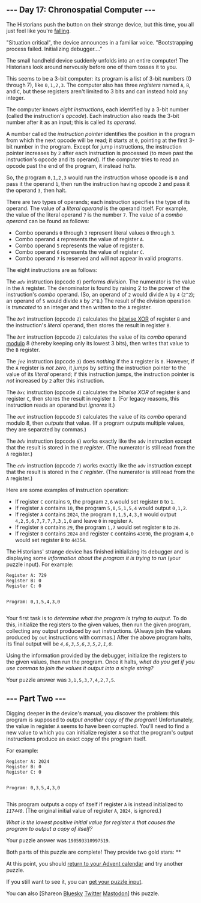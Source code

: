 <main>
<article class="day-desc"><h2>--- Day 17: Chronospatial Computer ---</h2><p>The Historians push the button on their strange device, but this time, you all just feel like you're <a href="/2018/day/6">falling</a>.</p>
<p>"Situation critical", the device announces in a familiar voice. "Bootstrapping process failed. Initializing debugger...."</p>
<p>The small handheld device suddenly unfolds into an entire computer! The Historians look around nervously before one of them tosses it to you.</p>
<p>This seems to be a 3-bit computer: its program is a list of 3-bit numbers (0 through 7), like <code>0,1,2,3</code>. The computer also has three <em>registers</em> named <code>A</code>, <code>B</code>, and <code>C</code>, but these registers aren't limited to 3 bits and can instead hold any integer.</p>
<p>The computer knows <em>eight instructions</em>, each identified by a 3-bit number (called the instruction's <em>opcode</em>). Each instruction also reads the 3-bit number after it as an input; this is called its <em>operand</em>.</p>
<p>A number called the <em>instruction pointer</em> identifies the position in the program from which the next opcode will be read; it starts at <code>0</code>, pointing at the first 3-bit number in the program. Except for jump instructions, the instruction pointer increases by <code>2</code> after each instruction is processed (to move past the instruction's opcode and its operand). If the computer tries to read an opcode past the end of the program, it instead <em>halts</em>.</p>
<p>So, the program <code>0,1,2,3</code> would run the instruction whose opcode is <code>0</code> and pass it the operand <code>1</code>, then run the instruction having opcode <code>2</code> and pass it the operand <code>3</code>, then halt.</p>
<p>There are two types of operands; each instruction specifies the type of its operand. The value of a <em>literal operand</em> is the operand itself. For example, the value of the literal operand <code>7</code> is the number <code>7</code>. The value of a <em>combo operand</em> can be found as follows:</p>
<ul>
<li>Combo operands <code>0</code> through <code>3</code> represent literal values <code>0</code> through <code>3</code>.</li>
<li>Combo operand <code>4</code> represents the value of register <code>A</code>.</li>
<li>Combo operand <code>5</code> represents the value of register <code>B</code>.</li>
<li>Combo operand <code>6</code> represents the value of register <code>C</code>.</li>
<li>Combo operand <code>7</code> is reserved and will not appear in valid programs.</li>
</ul>
<p>The eight instructions are as follows:</p>
<p>The <code><em>adv</em></code> instruction (opcode <code><em>0</em></code>) performs <em>division</em>. The numerator is the value in the <code>A</code> register. The denominator is found by raising 2 to the power of the instruction's <em>combo</em> operand. (So, an operand of <code>2</code> would divide <code>A</code> by <code>4</code> (<code>2^2</code>); an operand of <code>5</code> would divide <code>A</code> by <code>2^B</code>.) The result of the division operation is <em>truncated</em> to an integer and then written to the <code>A</code> register.</p>
<p>The <code><em>bxl</em></code> instruction (opcode <code><em>1</em></code>) calculates the <a href="https://en.wikipedia.org/wiki/Bitwise_operation#XOR" target="_blank">bitwise XOR</a> of register <code>B</code> and the instruction's <em>literal</em> operand, then stores the result in register <code>B</code>.</p>
<p>The <code><em>bst</em></code> instruction (opcode <code><em>2</em></code>) calculates the value of its <em>combo</em> operand <a href="https://en.wikipedia.org/wiki/Modulo" target="_blank">modulo</a> 8 (thereby keeping only its lowest 3 bits), then writes that value to the <code>B</code> register.</p>
<p>The <code><em>jnz</em></code> instruction (opcode <code><em>3</em></code>) does <em>nothing</em> if the <code>A</code> register is <code>0</code>. However, if the <code>A</code> register is <em>not zero</em>, it <span title="The instruction does this using a little trampoline."><em>jumps</em></span> by setting the instruction pointer to the value of its <em>literal</em> operand; if this instruction jumps, the instruction pointer is <em>not</em> increased by <code>2</code> after this instruction.</p>
<p>The <code><em>bxc</em></code> instruction (opcode <code><em>4</em></code>) calculates the <em>bitwise XOR</em> of register <code>B</code> and register <code>C</code>, then stores the result in register <code>B</code>. (For legacy reasons, this instruction reads an operand but <em>ignores</em> it.)</p>
<p>The <code><em>out</em></code> instruction (opcode <code><em>5</em></code>) calculates the value of its <em>combo</em> operand modulo 8, then <em>outputs</em> that value. (If a program outputs multiple values, they are separated by commas.)</p>
<p>The <code><em>bdv</em></code> instruction (opcode <code><em>6</em></code>) works exactly like the <code>adv</code> instruction except that the result is stored in the <em><code>B</code> register</em>. (The numerator is still read from the <code>A</code> register.)</p>
<p>The <code><em>cdv</em></code> instruction (opcode <code><em>7</em></code>) works exactly like the <code>adv</code> instruction except that the result is stored in the <em><code>C</code> register</em>. (The numerator is still read from the <code>A</code> register.)</p>
<p>Here are some examples of instruction operation:</p>
<ul>
<li>If register <code>C</code> contains <code>9</code>, the program <code>2,6</code> would set register <code>B</code> to <code>1</code>.</li>
<li>If register <code>A</code> contains <code>10</code>, the program <code>5,0,5,1,5,4</code> would output <code>0,1,2</code>.</li>
<li>If register <code>A</code> contains <code>2024</code>, the program <code>0,1,5,4,3,0</code> would output <code>4,2,5,6,7,7,7,7,3,1,0</code> and leave <code>0</code> in register <code>A</code>.</li>
<li>If register <code>B</code> contains <code>29</code>, the program <code>1,7</code> would set register <code>B</code> to <code>26</code>.</li>
<li>If register <code>B</code> contains <code>2024</code> and register <code>C</code> contains <code>43690</code>, the program <code>4,0</code> would set register <code>B</code> to <code>44354</code>.</li>
</ul>
<p>The Historians' strange device has finished initializing its debugger and is displaying some <em>information about the program it is trying to run</em> (your puzzle input). For example:</p>
<pre><code>Register A: 729
Register B: 0
Register C: 0

Program: 0,1,5,4,3,0
</code></pre>
<p>Your first task is to <em>determine what the program is trying to output</em>. To do this, initialize the registers to the given values, then run the given program, collecting any output produced by <code>out</code> instructions. (Always join the values produced by <code>out</code> instructions with commas.) After the above program halts, its final output will be <code><em>4,6,3,5,6,3,5,2,1,0</em></code>.</p>
<p>Using the information provided by the debugger, initialize the registers to the given values, then run the program. Once it halts, <em>what do you get if you use commas to join the values it output into a single string?</em></p>
</article>
<p>Your puzzle answer was <code>3,1,5,3,7,4,2,7,5</code>.</p><article class="day-desc"><h2 id="part2">--- Part Two ---</h2><p>Digging deeper in the device's manual, you discover the problem: this program is supposed to <em>output another copy of the program</em>! Unfortunately, the value in register <code>A</code> seems to have been corrupted. You'll need to find a new value to which you can initialize register <code>A</code> so that the program's output instructions produce an exact copy of the program itself.</p>
<p>For example:</p>
<pre><code>Register A: 2024
Register B: 0
Register C: 0

Program: 0,3,5,4,3,0
</code></pre>
<p>This program outputs a copy of itself if register <code>A</code> is instead initialized to <code><em>117440</em></code>. (The original initial value of register <code>A</code>, <code>2024</code>, is ignored.)</p>
<p><em>What is the lowest positive initial value for register <code>A</code> that causes the program to output a copy of itself?</em></p>
</article>
<p>Your puzzle answer was <code>190593310997519</code>.</p><p class="day-success">Both parts of this puzzle are complete! They provide two gold stars: **</p>
<p>At this point, you should <a href="/2024">return to your Advent calendar</a> and try another puzzle.</p>
<p>If you still want to see it, you can <a href="17/input" target="_blank">get your puzzle input</a>.</p>
<p>You can also <span class="share">[Share<span class="share-content">on
  <a href="https://bsky.app/intent/compose?text=I%27ve+completed+%22Chronospatial+Computer%22+%2D+Day+17+%2D+Advent+of+Code+2024+%23AdventOfCode+https%3A%2F%2Fadventofcode%2Ecom%2F2024%2Fday%2F17" target="_blank">Bluesky</a>
  <a href="https://twitter.com/intent/tweet?text=I%27ve+completed+%22Chronospatial+Computer%22+%2D+Day+17+%2D+Advent+of+Code+2024&amp;url=https%3A%2F%2Fadventofcode%2Ecom%2F2024%2Fday%2F17&amp;related=ericwastl&amp;hashtags=AdventOfCode" target="_blank">Twitter</a>
  <a href="javascript:void(0);" onclick="var ms; try{ms=localStorage.getItem('mastodon.server')}finally{} if(typeof ms!=='string')ms=''; ms=prompt('Mastodon Server?',ms); if(typeof ms==='string' && ms.length){this.href='https://'+ms+'/share?text=I%27ve+completed+%22Chronospatial+Computer%22+%2D+Day+17+%2D+Advent+of+Code+2024+%23AdventOfCode+https%3A%2F%2Fadventofcode%2Ecom%2F2024%2Fday%2F17';try{localStorage.setItem('mastodon.server',ms);}finally{}}else{return false;}" target="_blank">Mastodon</a
></span>]</span> this puzzle.</p>
</main>
